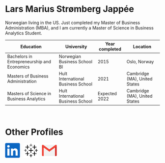 # Lars Marius Strømberg Jappée
<p> Norwegian living in the US. Just completed my Master of Business Administration (MBA), and I am currently a Master of Science in Business Analytics Student.
    
    
| Education     | University                  | Year completed                 |  Location                     |
| ------------- |-----------------------------| ----------------------------| ------------------------------|
| Bachelors in Entrepreneurship and Economics | Norwegian Business School BI| 2015|    Oslo, Norway           |
| Masters of Business Administration | Hult International Business School | 2021 |    Cambridge (MA), United States |
| Masters of Science in Business Analytics | Hult International Business School | Expected 2022 |    Cambridge (MA), United States   |

<br>

# Other Profiles
  [<img  src="linkedin-icon.svg"  width="48"  height="48"  style="background-color:white;">][linkedin]
  &nbsp;
  [<img  src="Tableau.png" width="48" height="48"   style="background-color:white;">][tableau]
  &nbsp;
  [<img  src="gmail.png" width="48" height="48"   style="background-color:white;">][gmail]

[tableau]:  https://public.tableau.com/app/profile/lars.marius.jappee#!/
[linkedin]:   https://www.linkedin.com/in/jappee    
[gmail]:    mailto:strojap@gmail.com
